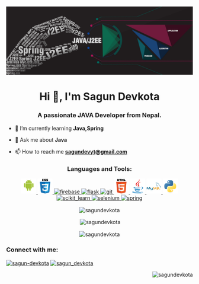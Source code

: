 [![MasterHead](https://raw.githubusercontent.com/SagunDevkota/SagunDevkota/main/Java_banner-1837319091.png)](https://github.com/SagunDevkota)
<h1 align="center">Hi 👋, I'm Sagun Devkota</h1>
<h3 align="center">A passionate JAVA Developer from Nepal.</h3>



- 🌱 I’m currently learning **Java,Spring**

- 💬 Ask me about **Java**

- 📫 How to reach me **sagundevyt@gmail.com**



<h3 align="center">Languages and Tools:</h3>
<p align="center"> <a href="https://developer.android.com" target="_blank" rel="noreferrer"> <img src="https://raw.githubusercontent.com/devicons/devicon/master/icons/android/android-original-wordmark.svg" alt="android" width="40" height="40"/> </a> <a href="https://www.w3schools.com/css/" target="_blank" rel="noreferrer"> <img src="https://raw.githubusercontent.com/devicons/devicon/master/icons/css3/css3-original-wordmark.svg" alt="css3" width="40" height="40"/> </a> <a href="https://firebase.google.com/" target="_blank" rel="noreferrer"> <img src="https://www.vectorlogo.zone/logos/firebase/firebase-icon.svg" alt="firebase" width="40" height="40"/> </a> <a href="https://flask.palletsprojects.com/" target="_blank" rel="noreferrer"> <img src="https://www.vectorlogo.zone/logos/pocoo_flask/pocoo_flask-icon.svg" alt="flask" width="40" height="40"/> </a> <a href="https://git-scm.com/" target="_blank" rel="noreferrer"> <img src="https://www.vectorlogo.zone/logos/git-scm/git-scm-icon.svg" alt="git" width="40" height="40"/> </a> <a href="https://www.w3.org/html/" target="_blank" rel="noreferrer"> <img src="https://raw.githubusercontent.com/devicons/devicon/master/icons/html5/html5-original-wordmark.svg" alt="html5" width="40" height="40"/> </a> <a href="https://www.java.com" target="_blank" rel="noreferrer"> <img src="https://raw.githubusercontent.com/devicons/devicon/master/icons/java/java-original.svg" alt="java" width="40" height="40"/> </a> <a href="https://www.mysql.com/" target="_blank" rel="noreferrer"> <img src="https://raw.githubusercontent.com/devicons/devicon/master/icons/mysql/mysql-original-wordmark.svg" alt="mysql" width="40" height="40"/> </a> <a href="https://www.python.org" target="_blank" rel="noreferrer"> <img src="https://raw.githubusercontent.com/devicons/devicon/master/icons/python/python-original.svg" alt="python" width="40" height="40"/> </a> <a href="https://scikit-learn.org/" target="_blank" rel="noreferrer"> <img src="https://upload.wikimedia.org/wikipedia/commons/0/05/Scikit_learn_logo_small.svg" alt="scikit_learn" width="40" height="40"/> </a> <a href="https://www.selenium.dev" target="_blank" rel="noreferrer"> <img src="https://raw.githubusercontent.com/detain/svg-logos/780f25886640cef088af994181646db2f6b1a3f8/svg/selenium-logo.svg" alt="selenium" width="40" height="40"/> </a> <a href="https://spring.io/" target="_blank" rel="noreferrer"> <img src="https://www.vectorlogo.zone/logos/springio/springio-icon.svg" alt="spring" width="40" height="40"/> </a> </p>

<p align="center"><img align="center" src="https://github-readme-stats.vercel.app/api/top-langs?username=sagundevkota&show_icons=true&locale=en&layout=compact&theme=dark" alt="sagundevkota" /></p>

<p align="center">&nbsp;<img align="center" src="https://github-readme-stats.vercel.app/api?username=sagundevkota&show_icons=true&locale=en&theme=dark" alt="sagundevkota" /></p>

<p align="center"><img align="center" src="https://github-readme-streak-stats.herokuapp.com/?user=sagundevkota&theme=dark" alt="sagundevkota" /></p>

<h3 align="left">Connect with me:</h3>
<p align="left">
<a href="https://stackoverflow.com/users/10781340/sagun-devkota" target="blank"><img align="center" src="https://raw.githubusercontent.com/rahuldkjain/github-profile-readme-generator/master/src/images/icons/Social/stack-overflow.svg" alt="sagun-devkota" height="30" width="40" /></a>
<a href="https://www.leetcode.com/sagun_devkota" target="blank"><img align="center" src="https://raw.githubusercontent.com/rahuldkjain/github-profile-readme-generator/master/src/images/icons/Social/leet-code.svg" alt="sagun_devkota" height="30" width="40" /></a>
</p>

<p align="right"> <img src="https://komarev.com/ghpvc/?username=sagundevkota&label=Profile%20views&color=0e75b6&style=flat" alt="sagundevkota" /> </p>
